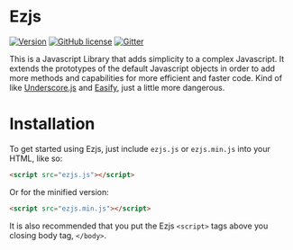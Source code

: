 # Ezjs

[![Version](https://img.shields.io/badge/version-1.0-yellow.svg?style=flat)](https://github.com/KingShimkus/Ezjs/blob/master/src/ezjs.js#L5)
[![GitHub license](https://img.shields.io/badge/license-MIT-blue.svg?style=flat)](https://raw.githubusercontent.com/KingShimkus/Ezjs/master/LICENSE)
[![Gitter](https://img.shields.io/badge/GITTER-join%20chat-45cba1.svg)](https://gitter.im/KingShimkus/Ezjs?utm_source=badge&utm_medium=badge&utm_campaign=pr-badge&utm_content=body_badge)

This is a Javascript Library that adds simplicity to a complex Javascript. It extends the prototypes of the default Javascript objects in order to add more methods and capabilities for more efficient and faster code. Kind of like [Underscore.js](http://underscorejs.org/) and [Easify](https://github.com/salexzee/Easify), just a little more dangerous. 


# Installation

To get started using Ezjs, just include `ezjs.js` or `ezjs.min.js` into your HTML, like so:

```html
<script src="ezjs.js"></script>
```
Or for the minified version:
```html
<script src="ezjs.min.js"></script>
```
It is also recommended that you put the Ezjs `<script>` tags above you closing body tag, `</body>`. 

